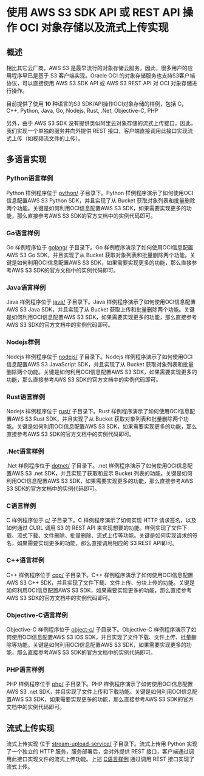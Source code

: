 # 使用 AWS S3 SDK API 或 REST API 操作 OCI 对象存储以及流式上传实现

## 概述

相比其它云厂商，AWS S3 是最早流行的对象存储云服务，因此，很多用户的应用程序早已是基于 S3 客户端实现。Oracle OCI 的对象存储服务也支持S3客户端协议，可以直接使用 AWS S3 SDK API 或 AWS S3 REST API 对 OCI 对象存储进行操作。

目前提供了使用 **10** 种语言的S3 SDK/API操作OCI对象存储的样例，包括 C，C++, Python, Java, Go, Nodejs, Rust, .Net, Objective-C, PHP

另外，由于 AWS S3 SDK 没有提供类似阿里云对象存储的流式上传接口，因此，我们实现一个单独的服务并向外提供 REST 接口，客户端直接调用此接口实现流式上传（如视频流文件的上传）。

## 多语言实现

### Python语言样例

Python 样例程序位于 [python/](python/) 子目录下。Python 样例程序演示了如何使用OCI信息配置AWS S3 Python SDK，并且实现了从 Bucket 获取对象列表和批量删除两个功能。关键是如何利用OCI信息配置AWS S3 SDK，如果需要实现更多的功能，那么直接参考AWS S3 SDK的官方文档中的实例代码即可。

### Go语言样例

Go 样例程序位于 [golang/](golang/) 子目录下。Go 样例程序演示了如何使用OCI信息配置AWS S3 Go SDK，并且实现了从 Bucket 获取对象列表和批量删除两个功能。关键是如何利用OCI信息配置AWS S3 SDK，如果需要实现更多的功能，那么直接参考AWS S3 SDK的官方文档中的实例代码即可。

### Java语言样例

Java 样例程序位于 [java/](java/) 子目录下。Java 样例程序演示了如何使用OCI信息配置AWS S3 Java SDK，并且实现了从 Bucket 获取上传和批量删除两个功能。关键是如何利用OCI信息配置AWS S3 SDK，如果需要实现更多的功能，那么直接参考AWS S3 SDK的官方文档中的实例代码即可。

### Nodejs样例

Nodejs 样例程序位于 [nodejs/](nodejs/) 子目录下。Nodejs 样例程序演示了如何使用OCI信息配置AWS S3 JavaScript SDK，并且实现了从 Bucket 获取对象列表和批量删除两个功能。关键是如何利用OCI信息配置AWS S3 SDK，如果需要实现更多的功能，那么直接参考AWS S3 SDK的官方文档中的实例代码即可。

### Rust语言样例

Nodejs 样例程序位于 [rust/](rust/) 子目录下。Rust 样例程序演示了如何使用OCI信息配置AWS S3 Rust SDK，并且实现了从 Bucket 获取对象列表和批量删除两个功能。关键是如何利用OCI信息配置AWS S3 SDK，如果需要实现更多的功能，那么直接参考AWS S3 SDK的官方文档中的实例代码即可。

### .Net语言样例

.Net 样例程序位于 [dotnet/](dotnet/) 子目录下。.net 样例程序演示了如何使用OCI信息配置AWS S3 .net SDK，并且实现了获取和显示 Bucket 列表的功能。关键是如何利用OCI信息配置AWS S3 SDK，如果需要实现更多的功能，那么直接参考AWS S3 SDK的官方文档中的实例代码即可。

### C语言样例

C 样例程序位于 [c/](c/OSS-Demo/ObjectStorageDemo/) 子目录下。C 样例程序演示了如何实现 HTTP 请求签名，以及如何通过 CURL 调用 S3 的 REST API 来实现想要的功能。样例实现了文件下载、流式下载、文件删除、批量删除、流式上传等功能。关键是如何实现请求的签名，如果需要实现更多的功能，那么直接调用相应的 S3 REST API即可。

### C++语言样例

C++ 样例程序位于 [cpp/](cpp/) 子目录下。C++ 样例程序演示了如何使用OCI信息配置AWS S3 C++ SDK，并且实现了文件下载、文件上传、分块上传的功能。关键是如何利用OCI信息配置AWS S3 SDK，如果需要实现更多的功能，那么直接参考AWS S3 SDK的官方文档中的实例代码即可。

### Objective-C语言样例

Objective-C 样例程序位于 [object-c/](object-c/ocis3test/) 子目录下。Objective-C 样例程序演示了如何使用OCI信息配置AWS S3 iOS SDK，并且实现了文件下载、文件上传、批量删除等功能。关键是如何利用OCI信息配置AWS S3 SDK，如果需要实现更多的功能，那么直接参考AWS S3 SDK的官方文档中的实例代码即可。

### PHP语言样例

PHP 样例程序位于 [php/](php/) 子目录下。PHP 样例程序演示了如何使用OCI信息配置AWS S3 .net SDK，并且实现了文件上传和下载功能。关键是如何利用OCI信息配置AWS S3 SDK，如果需要实现更多的功能，那么直接参考AWS S3 SDK的官方文档中的实例代码即可。

## 流式上传实现

流式上传实现 位于 [stream-upload-service/](stream-upload-service/) 子目录下。流式上传用 Python 实现了一个独立的 HTTP 服务，服务部署后，会对外提供 REST 接口，客户端通过调用此接口实现文件的流式上传功能。上述 [C语言样例](C语言样例) 通过调用 REST 接口实现了流式上传。
